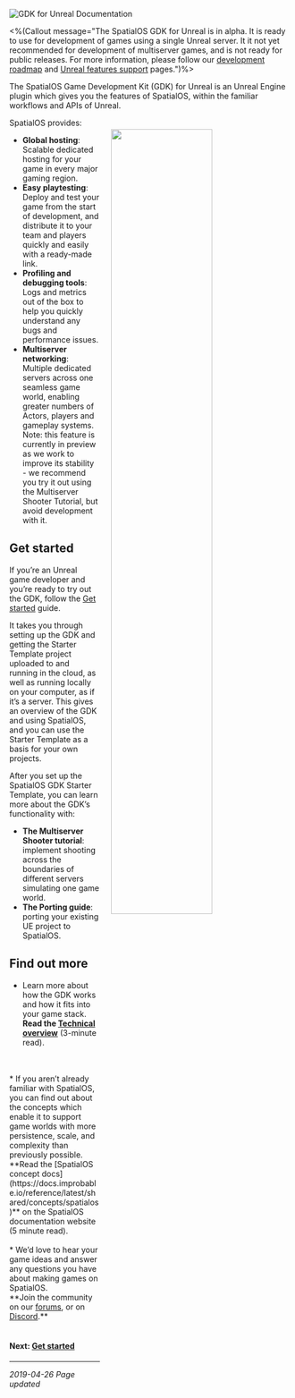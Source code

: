 ![GDK for Unreal Documentation]({{assetRoot}}assets/spatialos-gdkforunreal-header.png)

<%(Callout  message="The SpatialOS GDK for Unreal is in alpha. It is ready to use for development of games using a single Unreal server. It it not yet recommended for development of multiserver games, and is not ready for public releases. For more information, please follow our [development roadmap](https://github.com/spatialos/UnrealGDK/projects/1) and [Unreal features support]({{urlRoot}}/unreal-features-support) pages.")%>

The SpatialOS Game Development Kit (GDK) for Unreal is an Unreal Engine plugin which gives you the features of SpatialOS, within the familiar workflows and APIs of Unreal. 

<img src="{{assetRoot}}assets/unrealgdk-headline-image.png" style=" float: right; margin: 0; display: block; width: 60%; padding: 20px 20px"/>

SpatialOS provides:<br/>

* **Global hosting**: Scalable dedicated hosting for your game in every major gaming region.<br/>
* **Easy playtesting**: Deploy and test your game from the start of development, and distribute it to your team and players quickly and easily with a ready-made link.<br/>
* **Profiling and debugging tools**: Logs and metrics out of the box to help you quickly understand any bugs and performance issues.
* **Multiserver networking**: Multiple dedicated servers across one seamless game world, enabling greater numbers of Actors, players and gameplay systems. Note: this feature is currently in preview as we work to improve its stability - we recommend you try it out using the Multiserver Shooter Tutorial, but avoid development with it. 

## Get started

If you’re an Unreal game developer and you’re ready to try out the GDK, follow the [Get started]({{urlRoot}}/content/get-started/introduction) guide.

It takes you through setting up the GDK and getting the Starter Template project uploaded to and running in the cloud, as well as running locally on your computer, as if it’s a server. This gives an overview of the GDK and using SpatialOS, and you can use the Starter Template as a basis for your own projects.

<!-- <img src="{{assetRoot}}assets/screen-grabs/exampleproject/example-project-gameplay.png" style=" float: right; margin: 0; display: block; width: 50%; padding: 15px 15x"/> -->

After you set up the SpatialOS GDK Starter Template, you can learn more about the GDK’s functionality with:

<!-- * **The Example Project tutorial**:  Upload a session-based FPS example game to the cloud. -->
* **The Multiserver Shooter tutorial**: implement shooting across the boundaries of different servers simulating one game world.
* **The Porting guide**: porting your existing UE project to SpatialOS.

## Find out more

* Learn more about how the GDK works and how it fits into your game stack. 
<br/>**Read the [Technical overview]({{urlRoot}}/content/technical-overview/gdk-concepts)** (3-minute read).
<br/>
<br/>
* If you aren’t already familiar with SpatialOS, you can find out about the concepts which enable it to support game worlds with more persistence, scale, and complexity than previously possible.
<br/> **Read the [SpatialOS concept docs](https://docs.improbable.io/reference/latest/shared/concepts/spatialos)** on the SpatialOS documentation website (5 minute read).
<br/>
<br/>
* We’d love to hear your game ideas and answer any questions you have about making games on SpatialOS. <br/>
**Join the community on our <a href="https://forums.improbable.io" data-track-link="Join Forums Clicked|product=Docs" target="_blank">forums</a>, or on <a href="https://discordapp.com/invite/vAT7RSU" data-track-link="Join Discord Clicked|product=Docs|platform=Win|label=Win" target="_blank">Discord</a>.**
<br/>
<br/>

#### Next: [Get started]({{urlRoot}}/content/get-started/dependencies.md)

------
_2019-04-26 Page updated_